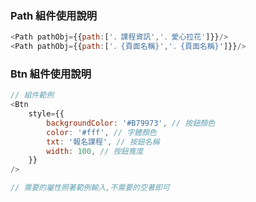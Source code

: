 ### Path 組件使用說明

```js
<Path pathObj={{path:['．課程資訊','．愛心拉花']}}/>
<Path pathObj={{path:['．{頁面名稱}','．{頁面名稱}']}}/>
```

### Btn 組件使用說明

```js
// 組件範例
<Btn
    style={{
        backgroundColor: '#B79973', // 按鈕顏色
        color: '#fff', // 字體顏色
        txt: '報名課程', // 按鈕名稱
        width: 100, // 按鈕寬度
    }}
/>

// 需要的屬性照著範例輸入,不需要的空著即可
```
